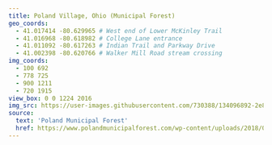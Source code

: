 ```yaml
---
title: Poland Village, Ohio (Municipal Forest)
geo_coords:
  - 41.017414 -80.629965 # West end of Lower McKinley Trail
  - 41.016968 -80.618982 # College Lane entrance
  - 41.011092 -80.617263 # Indian Trail and Parkway Drive
  - 41.002398 -80.620766 # Walker Mill Road stream crossing
img_coords:
  - 100 692
  - 778 725
  - 900 1211
  - 720 1915
view_box: 0 0 1224 2016
img_src: https://user-images.githubusercontent.com/730388/134096892-2e8144da-830f-46cb-9d83-2c7e3cb46f95.png
source:
  text: 'Poland Municipal Forest'
  href: https://www.polandmunicipalforest.com/wp-content/uploads/2018/08/Map-VI-Final.pdf
---
```

